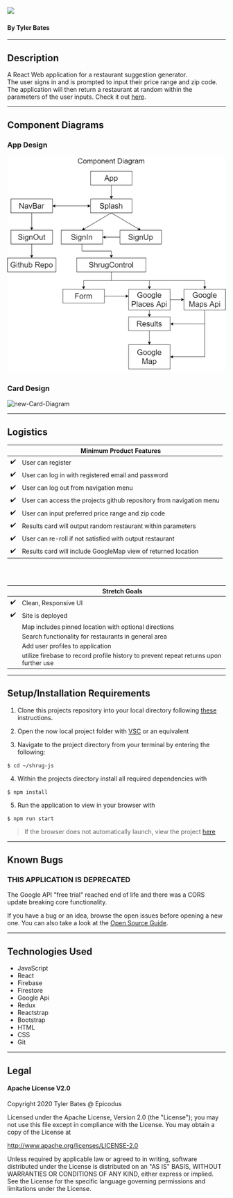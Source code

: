 ![](https://iili.io/dAwz3x.png)
<br />

#### By Tyler Bates

<hr/>

## Description

A React Web application for a restaurant suggestion generator. <br>
The user signs in and is prompted to input their price range and zip code. The application will then return a restaurant at random within the parameters of the user inputs. Check it out [here](https://shrug-76e04.firebaseapp.com/).

<hr />

## Component Diagrams

### App Design

<img src='src\Assets\component-diagram.drawio.png'>

### Card Design

<img src="https://i.ibb.co/52DT3mp/new-Card-Diagram.jpg" alt="new-Card-Diagram">

<hr/>

## Logistics

|                    | Minimum Product Features                                            |
| ------------------ | ------------------------------------------------------------------- |
| :heavy_check_mark: | User can register                                                   |
| :heavy_check_mark: | User can log in with registered email and password                  |
| :heavy_check_mark: | User can log out from navigation menu                               |
| :heavy_check_mark: | User can access the projects github repository from navigation menu |
| :heavy_check_mark: | User can input preferred price range and zip code                   |
| :heavy_check_mark: | Results card will output random restaurant within parameters        |
| :heavy_check_mark: | User can re-roll if not satisfied with output restaurant            |
| :heavy_check_mark: | Results card will include GoogleMap view of returned location       |

<br/>
<br/>

|                    | Stretch Goals                                           |
| ------------------ | ------------------------------------------------------- |
| :heavy_check_mark: | Clean, Responsive UI                                    |
| :heavy_check_mark: | Site is deployed                                        |
|                    | Map includes pinned location with optional directions   |
|                    | Search functionality for restaurants in general area    |
|                    | Add user profiles to application |
|                    | utilize firebase to record profile history to prevent repeat returns upon further use |

<hr />

## Setup/Installation Requirements

1. Clone this projects repository into your local directory following [these](https://www.linode.com/docs/development/version-control/how-to-install-git-and-clone-a-github-repository/) instructions.

2. Open the now local project folder with [VSC](https://code.visualstudio.com/Download) or an equivalent

3. Navigate to the project directory from your terminal by entering the following:

```
$ cd ~/shrug-js
```

4. Within the projects directory install all required dependencies with

```
$ npm install
```

5. Run the application to view in your browser with

```
$ npm run start
```

> If the browser does not automatically launch, view the project [here](https://localhost:3000)

<hr/>

## Known Bugs

### THIS APPLICATION IS DEPRECATED

The Google API "free trial" reached end of life and there was a CORS update breaking core functionality.

If you have a bug or an idea, browse the open issues before opening a new one. You can also take a look at the [Open Source Guide](https://opensource.guide/).

<hr/>

## Technologies Used

- JavaScript
- React
- Firebase
- Firestore
- Google Api
- Redux
- Reactstrap
- Bootstrap
- HTML
- CSS
- Git

<hr/>

## Legal

#### Apache License V2.0

Copyright 2020 Tyler Bates @ Epicodus

Licensed under the Apache License, Version 2.0 (the "License");
you may not use this file except in compliance with the License.
You may obtain a copy of the License at

http://www.apache.org/licenses/LICENSE-2.0

Unless required by applicable law or agreed to in writing, software
distributed under the License is distributed on an "AS IS" BASIS,
WITHOUT WARRANTIES OR CONDITIONS OF ANY KIND, either express or implied.
See the License for the specific language governing permissions and
limitations under the License.
